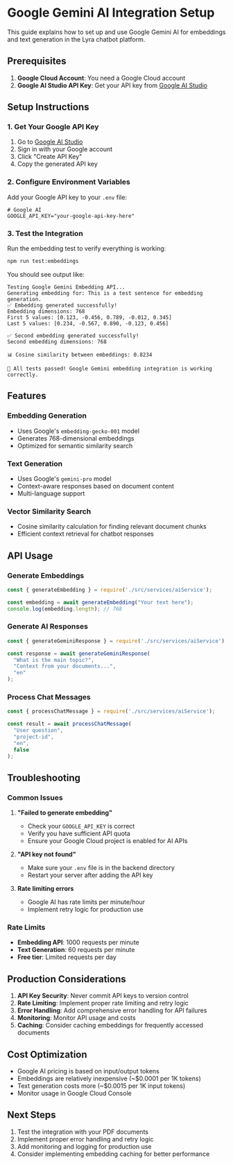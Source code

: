 # Google Gemini AI Integration Setup

This guide explains how to set up and use Google Gemini AI for embeddings and text generation in the Lyra chatbot platform.

## Prerequisites

1. **Google Cloud Account**: You need a Google Cloud account
2. **Google AI Studio API Key**: Get your API key from [Google AI Studio](https://makersuite.google.com/app/apikey)

## Setup Instructions

### 1. Get Your Google API Key

1. Go to [Google AI Studio](https://makersuite.google.com/app/apikey)
2. Sign in with your Google account
3. Click "Create API Key"
4. Copy the generated API key

### 2. Configure Environment Variables

Add your Google API key to your `.env` file:

```env
# Google AI
GOOGLE_API_KEY="your-google-api-key-here"
```

### 3. Test the Integration

Run the embedding test to verify everything is working:

```bash
npm run test:embeddings
```

You should see output like:
```
Testing Google Gemini Embedding API...
Generating embedding for: This is a test sentence for embedding generation.
✅ Embedding generated successfully!
Embedding dimensions: 768
First 5 values: [0.123, -0.456, 0.789, -0.012, 0.345]
Last 5 values: [0.234, -0.567, 0.890, -0.123, 0.456]

✅ Second embedding generated successfully!
Second embedding dimensions: 768

📊 Cosine similarity between embeddings: 0.8234

🎉 All tests passed! Google Gemini embedding integration is working correctly.
```

## Features

### Embedding Generation
- Uses Google's `embedding-gecko-001` model
- Generates 768-dimensional embeddings
- Optimized for semantic similarity search

### Text Generation
- Uses Google's `gemini-pro` model
- Context-aware responses based on document content
- Multi-language support

### Vector Similarity Search
- Cosine similarity calculation for finding relevant document chunks
- Efficient context retrieval for chatbot responses

## API Usage

### Generate Embeddings
```javascript
const { generateEmbedding } = require('./src/services/aiService');

const embedding = await generateEmbedding("Your text here");
console.log(embedding.length); // 768
```

### Generate AI Responses
```javascript
const { generateGeminiResponse } = require('./src/services/aiService');

const response = await generateGeminiResponse(
  "What is the main topic?", 
  "Context from your documents...",
  "en"
);
```

### Process Chat Messages
```javascript
const { processChatMessage } = require('./src/services/aiService');

const result = await processChatMessage(
  "User question", 
  "project-id", 
  "en", 
  false
);
```

## Troubleshooting

### Common Issues

1. **"Failed to generate embedding"**
   - Check your `GOOGLE_API_KEY` is correct
   - Verify you have sufficient API quota
   - Ensure your Google Cloud project is enabled for AI APIs

2. **"API key not found"**
   - Make sure your `.env` file is in the backend directory
   - Restart your server after adding the API key

3. **Rate limiting errors**
   - Google AI has rate limits per minute/hour
   - Implement retry logic for production use

### Rate Limits

- **Embedding API**: 1000 requests per minute
- **Text Generation**: 60 requests per minute
- **Free tier**: Limited requests per day

## Production Considerations

1. **API Key Security**: Never commit API keys to version control
2. **Rate Limiting**: Implement proper rate limiting and retry logic
3. **Error Handling**: Add comprehensive error handling for API failures
4. **Monitoring**: Monitor API usage and costs
5. **Caching**: Consider caching embeddings for frequently accessed documents

## Cost Optimization

- Google AI pricing is based on input/output tokens
- Embeddings are relatively inexpensive (~$0.0001 per 1K tokens)
- Text generation costs more (~$0.0015 per 1K input tokens)
- Monitor usage in Google Cloud Console

## Next Steps

1. Test the integration with your PDF documents
2. Implement proper error handling and retry logic
3. Add monitoring and logging for production use
4. Consider implementing embedding caching for better performance 